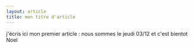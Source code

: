 ```yaml
---
layout: article
title: mon titre d'article
---
```




j'écris ici mon premier article : nous sommes le jeudi 03/12 et c'est bientot Noel
